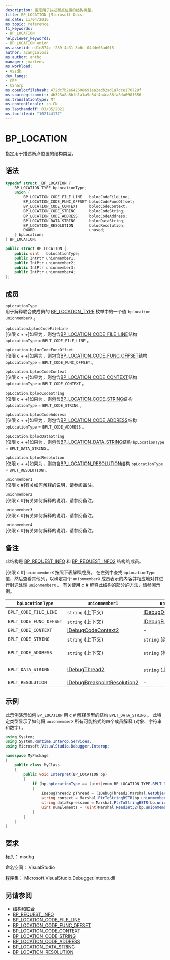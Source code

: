 ```yaml
---
description: 指定用于描述断点位置的结构类型。
title: BP_LOCATION |Microsoft Docs
ms.date: 11/04/2016
ms.topic: reference
f1_keywords:
- BP_LOCATION
helpviewer_keywords:
- BP_LOCATION union
ms.assetid: ed1e874c-f289-4c31-8b6c-04dde03ad0f5
author: acangialosi
ms.author: anthc
manager: jmartens
ms.workload:
- vssdk
dev_langs:
- CPP
- CSharp
ms.openlocfilehash: 472dc7b2e642608691ea2adb2ad1a7dce170729f
ms.sourcegitcommit: 4b323a8a8bfd1a1a9e84f4b4ca88fa8da690f656
ms.translationtype: MT
ms.contentlocale: zh-CN
ms.lasthandoff: 03/05/2021
ms.locfileid: "102144177"
---
```

# <a name="bp_location"></a>BP_LOCATION
指定用于描述断点位置的结构类型。

## <a name="syntax"></a>语法

```cpp
typedef struct _BP_LOCATION {
    BP_LOCATION_TYPE bpLocationType;
    union {
        BP_LOCATION_CODE_FILE_LINE   bplocCodeFileLine;
        BP_LOCATION_CODE_FUNC_OFFSET bplocCodeFuncOffset;
        BP_LOCATION_CODE_CONTEXT     bplocCodeContext;
        BP_LOCATION_CODE_STRING      bplocCodeString;
        BP_LOCATION_CODE_ADDRESS     bplocCodeAddress;
        BP_LOCATION_DATA_STRING      bplocDataString;
        BP_LOCATION_RESOLUTION       bplocResolution;
        DWORD                        unused;
    } bpLocation;
} BP_LOCATION;
```

```csharp
public struct BP_LOCATION {
    public uint   bpLocationType;
    public IntPtr unionmember1;
    public IntPtr unionmember2;
    public IntPtr unionmember3;
    public IntPtr unionmember4;
};
```

## <a name="members"></a>成员
`bpLocationType`\
用于解释联合或成员的 [BP_LOCATION_TYPE](../../../extensibility/debugger/reference/bp-location-type.md) 枚举中的一个值 `bpLocation` `unionmemberX` 。

`bpLocation`.`bplocCodeFileLine`\
[仅限 c + +]如果为，则包含[BP_LOCATION_CODE_FILE_LINE](../../../extensibility/debugger/reference/bp-location-code-file-line.md)结构 `bpLocationType`  =  `BPLT_CODE_FILE_LINE` 。

`bpLocation.bplocCodeFuncOffset`\
[仅限 c + +]如果为，则包含[BP_LOCATION_CODE_FUNC_OFFSET](../../../extensibility/debugger/reference/bp-location-code-func-offset.md)结构 `bpLocationType`  =  `BPLT_CODE_FUNC_OFFSET` 。

`bpLocation.bplocCodeContext`\
[仅限 c + +]如果为，则包含[BP_LOCATION_CODE_CONTEXT](../../../extensibility/debugger/reference/bp-location-code-context.md)结构 `bpLocationType`  =  `BPLT_CODE_CONTEXT` 。

`bpLocation.bplocCodeString`\
[仅限 c + +]如果为，则包含[BP_LOCATION_CODE_STRING](../../../extensibility/debugger/reference/bp-location-code-string.md)结构 `bpLocationType`  =  `BPLT_CODE_STRING` 。

`bpLocation.bplocCodeAddress`\
[仅限 c + +]如果为，则包含[BP_LOCATION_CODE_ADDRESS](../../../extensibility/debugger/reference/bp-location-code-address.md)结构 `bpLocationType`  =  `BPLT_CODE_ADDRESS` 。

`bpLocation.bplocDataString`\
[仅限 c + +]如果为，则包含[BP_LOCATION_DATA_STRING](../../../extensibility/debugger/reference/bp-location-data-string.md)结构 `bpLocationType`  =  `BPLT_DATA_STRING` 。

`bpLocation.bplocResolution`\
[仅限 c + +]如果为，则包含[BP_LOCATION_RESOLUTION](../../../extensibility/debugger/reference/bp-location-resolution.md)结构 `bpLocationType`  =  `BPLT_RESOLUTION` 。

`unionmember1`\
[仅限 c #]有关如何解释的说明，请参阅备注。

`unionmember2`\
[仅限 c #]有关如何解释的说明，请参阅备注。

`unionmember3`\
[仅限 c #]有关如何解释的说明，请参阅备注。

`unionmember4`\
[仅限 c #]有关如何解释的说明，请参阅备注。

## <a name="remarks"></a>备注
此结构是 [BP_REQUEST_INFO](../../../extensibility/debugger/reference/bp-request-info.md) 和 [BP_REQUEST_INFO2](../../../extensibility/debugger/reference/bp-request-info2.md) 结构的成员。

 [仅限 c #] `unionmemberX` 按照下表解释成员。 在左列中查找 `bpLocationType` 值，然后查看其他列，以确定每个 `unionmemberX` 成员表示的内容并相应地对其进行封送处理 `unionmemberX` 。 有关使用 c # 解释此结构的部分的方法，请参阅示例。

|`bpLocationType`|`unionmember1`|`unionmember2`|`unionmember3`|`unionmember4`|
|----------------------|--------------------|--------------------|--------------------|--------------------|
|`BPLT_CODE_FILE_LINE`|`string` (上下文) |[IDebugDocumentPosition2](../../../extensibility/debugger/reference/idebugdocumentposition2.md)|-|-|
|`BPLT_CODE_FUNC_OFFSET`|`string` (上下文) |[IDebugFunctionPosition2](../../../extensibility/debugger/reference/idebugfunctionposition2.md)|-|-|
|`BPLT_CODE_CONTEXT`|[IDebugCodeContext2](../../../extensibility/debugger/reference/idebugcodecontext2.md)|-|-|-|
|`BPLT_CODE_STRING`|`string` (上下文) |`string` (条件表达式) |-|-|
|`BPLT_CODE_ADDRESS`|`string` (上下文) |`string` (模块 URL) |`string` (函数名称) |`string` (地址) |
|`BPLT_DATA_STRING`|[IDebugThread2](../../../extensibility/debugger/reference/idebugthread2.md)|`string` (上下文) |`string` (数据表达式) |`uint` (元素数) |
|`BPLT_RESOLUTION`|[IDebugBreakpointResolution2](../../../extensibility/debugger/reference/idebugbreakpointresolution2.md)|-|-|-|

## <a name="example"></a>示例
此示例演示如何 `BP_LOCATION` 用 c # 解释类型的结构 `BPLT_DATA_STRING` 。 此特定类型显示了如何将 `unionmemberX` 所有可能格式的四个成员解释 (对象、字符串和数字) 。

```csharp
using System;
using System.Runtime.Interop.Services;
using Microsoft.VisualStudio.Debugger.Interop;

namespace MyPackage
{
    public class MyClass
    {
        public void Interpret(BP_LOCATION bp)
        {
            if (bp.bpLocationType == (uint)enum_BP_LOCATION_TYPE.BPLT_DATA_STRING)
            {
                IDebugThread2 pThread = (IDebugThread2)Marshal.GetObjectForIUnknown(bp.unionmember1);
                string context = Marshal.PtrToStringBSTR(bp.unionmember2);
                string dataExpression = Marshal.PtrToStringBSTR(bp.unionmember3);
                uint numElements = (uint)Marshal.ReadInt32(bp.unionmember4);
            }
        }
    }
}
```

## <a name="requirements"></a>要求
标头： msdbg

命名空间： VisualStudio

程序集： Microsoft.VisualStudio.Debugger.Interop.dll

## <a name="see-also"></a>另请参阅
- [结构和联合](../../../extensibility/debugger/reference/structures-and-unions.md)
- [BP_REQUEST_INFO](../../../extensibility/debugger/reference/bp-request-info.md)
- [BP_LOCATION_CODE_FILE_LINE](../../../extensibility/debugger/reference/bp-location-code-file-line.md)
- [BP_LOCATION_CODE_FUNC_OFFSET](../../../extensibility/debugger/reference/bp-location-code-func-offset.md)
- [BP_LOCATION_CODE_CONTEXT](../../../extensibility/debugger/reference/bp-location-code-context.md)
- [BP_LOCATION_CODE_STRING](../../../extensibility/debugger/reference/bp-location-code-string.md)
- [BP_LOCATION_CODE_ADDRESS](../../../extensibility/debugger/reference/bp-location-code-address.md)
- [BP_LOCATION_DATA_STRING](../../../extensibility/debugger/reference/bp-location-data-string.md)
- [BP_LOCATION_RESOLUTION](../../../extensibility/debugger/reference/bp-location-resolution.md)

